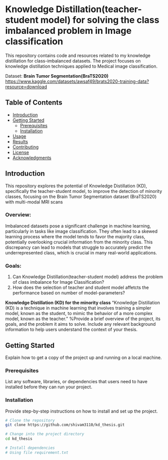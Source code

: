 # Knowledge Distillation(teacher-student model) for solving the class imbalanced problem in Image classification

This repository contains code and resources related to my knowledge distillation for class-imbalanced datasets. The project focuses on knowledge distillation techniques applied to Medical image classification.


Dataset: **Brain Tumor Segmentation(BraTS2020)**  https://www.kaggle.com/datasets/awsaf49/brats2020-training-data?resource=download

## Table of Contents

- [Introduction](#introduction)
- [Getting Started](#getting-started)
  - [Prerequisites](#prerequisites)
  - [Installation](#installation)
- [Usage](#usage)
- [Results](#results)
- [Contributing](#contributing)
- [License](#license)
- [Acknowledgments](#acknowledgments)

## Introduction
This repository explores the potential of Knowledge Distillation (KD), specifically the teacher-student model, to improve the detection of minority classes, focusing on the Brain Tumor Segmentation dataset (BraTS2020) with multi-modal MRI scans

### Overview:
Imbalanced datasets pose a significant challenge in machine learning, particularly in tasks like image classification. They often lead to a skewed learning process where the model tends to favor the majority class, potentially overlooking crucial information from the minority class. This discrepancy can lead to models that struggle to accurately predict the underrepresented class, which is crucial in many real-world applications.

### Goals:
1. Can Knowledge Distillation(teacher-student model) address the problem of class imbalance for Image Classification?
2. How does the selection of teacher and student model affetcts the performance based on number of model-parameters?


**Knowledge Distillation (KD) for the minority class**
“Knowledge Distillation (KD) is a technique in machine learning that involves training a simpler model, known as the student, to mimic the behavior of a more complex model, known as the teacher.”
%Provide a brief overview of the project, its goals, and the problem it aims to solve. Include any relevant background information to help users understand the context of your thesis.

## Getting Started

Explain how to get a copy of the project up and running on a local machine.

### Prerequisites

List any software, libraries, or dependencies that users need to have installed before they can run your project.

### Installation

Provide step-by-step instructions on how to install and set up the project.

```bash
# Clone the repository
git clone https://github.com/shivam3110/kd_thesis.git

# Change into the project directory
cd kd_thesis

# Install dependencies
# Using file requirement.txt
